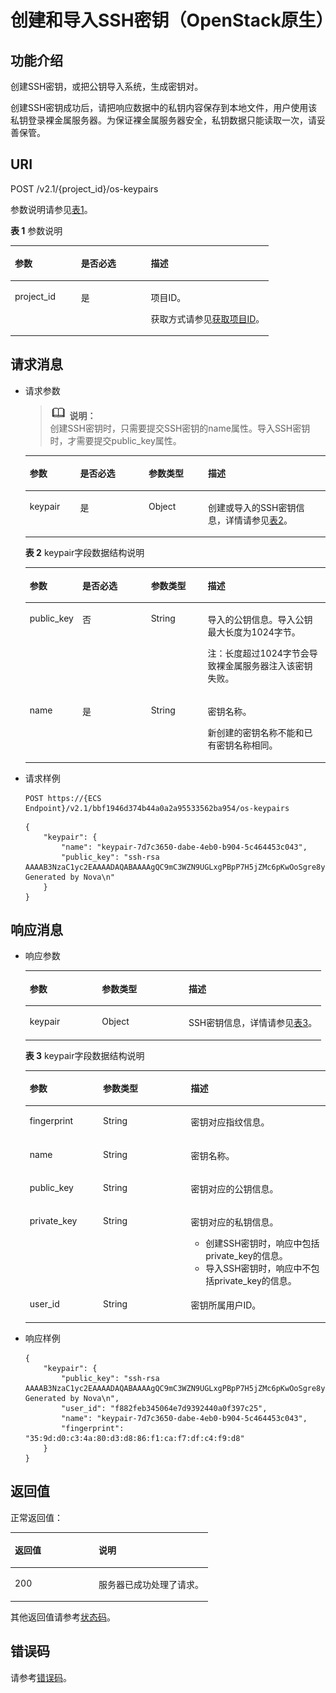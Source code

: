 # 创建和导入SSH密钥（OpenStack原生）<a name="ZH-CN_TOPIC_0060384660"></a>

## 功能介绍<a name="section46928615105534"></a>

创建SSH密钥，或把公钥导入系统，生成密钥对。

创建SSH密钥成功后，请把响应数据中的私钥内容保存到本地文件，用户使用该私钥登录裸金属服务器。为保证裸金属服务器安全，私钥数据只能读取一次，请妥善保管。

## URI<a name="section3181044105534"></a>

POST /v2.1/\{project\_id\}/os-keypairs

参数说明请参见[表1](#table137043339568)。

**表 1**  参数说明

<a name="table137043339568"></a>
<table><thead align="left"><tr id="row6707133385614"><th class="cellrowborder" valign="top" width="25.562556255625562%" id="mcps1.2.4.1.1"><p id="p16860355105534"><a name="p16860355105534"></a><a name="p16860355105534"></a>参数</p>
</th>
<th class="cellrowborder" valign="top" width="27.052705270527056%" id="mcps1.2.4.1.2"><p id="p23511481105534"><a name="p23511481105534"></a><a name="p23511481105534"></a>是否必选</p>
</th>
<th class="cellrowborder" valign="top" width="47.384738473847385%" id="mcps1.2.4.1.3"><p id="p25381808105534"><a name="p25381808105534"></a><a name="p25381808105534"></a>描述</p>
</th>
</tr>
</thead>
<tbody><tr id="row1170718332563"><td class="cellrowborder" valign="top" width="25.562556255625562%" headers="mcps1.2.4.1.1 "><p id="p32953279105534"><a name="p32953279105534"></a><a name="p32953279105534"></a>project_id</p>
</td>
<td class="cellrowborder" valign="top" width="27.052705270527056%" headers="mcps1.2.4.1.2 "><p id="p51969960105534"><a name="p51969960105534"></a><a name="p51969960105534"></a>是</p>
</td>
<td class="cellrowborder" valign="top" width="47.384738473847385%" headers="mcps1.2.4.1.3 "><p id="p48817201105534"><a name="p48817201105534"></a><a name="p48817201105534"></a>项目ID。</p>
<p id="p652825144113"><a name="p652825144113"></a><a name="p652825144113"></a>获取方式请参见<a href="获取项目ID.md">获取项目ID</a>。</p>
</td>
</tr>
</tbody>
</table>

## 请求消息<a name="section61879170105534"></a>

-   请求参数

    >![](public_sys-resources/icon-note.gif) **说明：**   
    >创建SSH密钥时，只需要提交SSH密钥的name属性。导入SSH密钥时，才需要提交public\_key属性。  

    <a name="table40018745105534"></a>
    <table><thead align="left"><tr id="row48164488105534"><th class="cellrowborder" valign="top" width="16.831683168316832%" id="mcps1.1.5.1.1"><p id="p19987085"><a name="p19987085"></a><a name="p19987085"></a>参数</p>
    </th>
    <th class="cellrowborder" valign="top" width="22.772277227722775%" id="mcps1.1.5.1.2"><p id="p09341937982"><a name="p09341937982"></a><a name="p09341937982"></a>是否必选</p>
    </th>
    <th class="cellrowborder" valign="top" width="19.801980198019802%" id="mcps1.1.5.1.3"><p id="p4546697"><a name="p4546697"></a><a name="p4546697"></a>参数类型</p>
    </th>
    <th class="cellrowborder" valign="top" width="40.59405940594059%" id="mcps1.1.5.1.4"><p id="p32738149"><a name="p32738149"></a><a name="p32738149"></a>描述</p>
    </th>
    </tr>
    </thead>
    <tbody><tr id="row6972410105534"><td class="cellrowborder" valign="top" width="16.831683168316832%" headers="mcps1.1.5.1.1 "><p id="p27894300105534"><a name="p27894300105534"></a><a name="p27894300105534"></a>keypair</p>
    </td>
    <td class="cellrowborder" valign="top" width="22.772277227722775%" headers="mcps1.1.5.1.2 "><p id="p993423719814"><a name="p993423719814"></a><a name="p993423719814"></a>是</p>
    </td>
    <td class="cellrowborder" valign="top" width="19.801980198019802%" headers="mcps1.1.5.1.3 "><p id="p8634695105534"><a name="p8634695105534"></a><a name="p8634695105534"></a>Object</p>
    </td>
    <td class="cellrowborder" valign="top" width="40.59405940594059%" headers="mcps1.1.5.1.4 "><p id="p28321695105534"><a name="p28321695105534"></a><a name="p28321695105534"></a>创建或导入的SSH密钥信息，详情请参见<a href="#table44094886105534">表2</a>。</p>
    </td>
    </tr>
    </tbody>
    </table>

    **表 2**  keypair字段数据结构说明

    <a name="table44094886105534"></a>
    <table><thead align="left"><tr id="row40587827105534"><th class="cellrowborder" valign="top" width="17%" id="mcps1.2.5.1.1"><p id="p16104135417242"><a name="p16104135417242"></a><a name="p16104135417242"></a>参数</p>
    </th>
    <th class="cellrowborder" valign="top" width="23%" id="mcps1.2.5.1.2"><p id="p14086419811"><a name="p14086419811"></a><a name="p14086419811"></a>是否必选</p>
    </th>
    <th class="cellrowborder" valign="top" width="19%" id="mcps1.2.5.1.3"><p id="p1110685412246"><a name="p1110685412246"></a><a name="p1110685412246"></a>参数类型</p>
    </th>
    <th class="cellrowborder" valign="top" width="41%" id="mcps1.2.5.1.4"><p id="p41093543243"><a name="p41093543243"></a><a name="p41093543243"></a>描述</p>
    </th>
    </tr>
    </thead>
    <tbody><tr id="row49263560105534"><td class="cellrowborder" valign="top" width="17%" headers="mcps1.2.5.1.1 "><p id="p30925442105534"><a name="p30925442105534"></a><a name="p30925442105534"></a>public_key</p>
    </td>
    <td class="cellrowborder" valign="top" width="23%" headers="mcps1.2.5.1.2 "><p id="p9407741984"><a name="p9407741984"></a><a name="p9407741984"></a>否</p>
    </td>
    <td class="cellrowborder" valign="top" width="19%" headers="mcps1.2.5.1.3 "><p id="p31731563105534"><a name="p31731563105534"></a><a name="p31731563105534"></a>String</p>
    </td>
    <td class="cellrowborder" valign="top" width="41%" headers="mcps1.2.5.1.4 "><p id="p20119786105534"><a name="p20119786105534"></a><a name="p20119786105534"></a>导入的公钥信息。导入公钥最大长度为1024字节。</p>
    <p id="p46860349105534"><a name="p46860349105534"></a><a name="p46860349105534"></a>注：长度超过1024字节会导致裸金属服务器注入该密钥失败。</p>
    </td>
    </tr>
    <tr id="row19089958105534"><td class="cellrowborder" valign="top" width="17%" headers="mcps1.2.5.1.1 "><p id="p2782726105534"><a name="p2782726105534"></a><a name="p2782726105534"></a>name</p>
    </td>
    <td class="cellrowborder" valign="top" width="23%" headers="mcps1.2.5.1.2 "><p id="p040720411810"><a name="p040720411810"></a><a name="p040720411810"></a>是</p>
    </td>
    <td class="cellrowborder" valign="top" width="19%" headers="mcps1.2.5.1.3 "><p id="p3855315105534"><a name="p3855315105534"></a><a name="p3855315105534"></a>String</p>
    </td>
    <td class="cellrowborder" valign="top" width="41%" headers="mcps1.2.5.1.4 "><p id="p43845137105534"><a name="p43845137105534"></a><a name="p43845137105534"></a>密钥名称。</p>
    <p id="p59061918105534"><a name="p59061918105534"></a><a name="p59061918105534"></a>新创建的密钥名称不能和已有密钥名称相同。</p>
    </td>
    </tr>
    </tbody>
    </table>


-   请求样例

    ```
    POST https://{ECS Endpoint}/v2.1/bbf1946d374b44a0a2a95533562ba954/os-keypairs
    ```

    ```
    {
        "keypair": {
            "name": "keypair-7d7c3650-dabe-4eb0-b904-5c464453c043",
            "public_key": "ssh-rsa AAAAB3NzaC1yc2EAAAADAQABAAAAgQC9mC3WZN9UGLxgPBpP7H5jZMc6pKwOoSgre8yun6REFktn/Kz7DUt9jaR1UJyRzHxITfCfAIgSxPdGqB/oF1suMyWgu5i0625vavLB5z5kC8Hq3qZJ9zJO1poE1kyD+htiTtPWJ88e12xuH2XB/CZN9OpEiF98hAagiOE0EnOS5Q== Generated by Nova\n"
        }
    }
    ```


## 响应消息<a name="section33789573105534"></a>

-   响应参数

    <a name="table32814569105534"></a>
    <table><thead align="left"><tr id="row31072960105534"><th class="cellrowborder" valign="top" width="24.39%" id="mcps1.1.4.1.1"><p id="p104001675252"><a name="p104001675252"></a><a name="p104001675252"></a>参数</p>
    </th>
    <th class="cellrowborder" valign="top" width="29.270000000000003%" id="mcps1.1.4.1.2"><p id="p840215762519"><a name="p840215762519"></a><a name="p840215762519"></a>参数类型</p>
    </th>
    <th class="cellrowborder" valign="top" width="46.339999999999996%" id="mcps1.1.4.1.3"><p id="p1040516718253"><a name="p1040516718253"></a><a name="p1040516718253"></a>描述</p>
    </th>
    </tr>
    </thead>
    <tbody><tr id="row30545796105534"><td class="cellrowborder" valign="top" width="24.39%" headers="mcps1.1.4.1.1 "><p id="p58290412105534"><a name="p58290412105534"></a><a name="p58290412105534"></a>keypair</p>
    </td>
    <td class="cellrowborder" valign="top" width="29.270000000000003%" headers="mcps1.1.4.1.2 "><p id="p23902945105534"><a name="p23902945105534"></a><a name="p23902945105534"></a>Object</p>
    </td>
    <td class="cellrowborder" valign="top" width="46.339999999999996%" headers="mcps1.1.4.1.3 "><p id="p57090378105534"><a name="p57090378105534"></a><a name="p57090378105534"></a>SSH密钥信息，详情请参见<a href="#table11390225105534">表3</a>。</p>
    </td>
    </tr>
    </tbody>
    </table>

    **表 3**  keypair字段数据结构说明

    <a name="table11390225105534"></a>
    <table><thead align="left"><tr id="row13107196105534"><th class="cellrowborder" valign="top" width="24.39%" id="mcps1.2.4.1.1"><p id="p4172201014255"><a name="p4172201014255"></a><a name="p4172201014255"></a>参数</p>
    </th>
    <th class="cellrowborder" valign="top" width="29.270000000000003%" id="mcps1.2.4.1.2"><p id="p10173141011254"><a name="p10173141011254"></a><a name="p10173141011254"></a>参数类型</p>
    </th>
    <th class="cellrowborder" valign="top" width="46.339999999999996%" id="mcps1.2.4.1.3"><p id="p817617100257"><a name="p817617100257"></a><a name="p817617100257"></a>描述</p>
    </th>
    </tr>
    </thead>
    <tbody><tr id="row45769827105534"><td class="cellrowborder" valign="top" width="24.39%" headers="mcps1.2.4.1.1 "><p id="p16368506105534"><a name="p16368506105534"></a><a name="p16368506105534"></a>fingerprint</p>
    </td>
    <td class="cellrowborder" valign="top" width="29.270000000000003%" headers="mcps1.2.4.1.2 "><p id="p50780601105534"><a name="p50780601105534"></a><a name="p50780601105534"></a>String</p>
    </td>
    <td class="cellrowborder" valign="top" width="46.339999999999996%" headers="mcps1.2.4.1.3 "><p id="p19588041105534"><a name="p19588041105534"></a><a name="p19588041105534"></a>密钥对应指纹信息。</p>
    </td>
    </tr>
    <tr id="row42074647105534"><td class="cellrowborder" valign="top" width="24.39%" headers="mcps1.2.4.1.1 "><p id="p52603235105534"><a name="p52603235105534"></a><a name="p52603235105534"></a>name</p>
    </td>
    <td class="cellrowborder" valign="top" width="29.270000000000003%" headers="mcps1.2.4.1.2 "><p id="p33003603105534"><a name="p33003603105534"></a><a name="p33003603105534"></a>String</p>
    </td>
    <td class="cellrowborder" valign="top" width="46.339999999999996%" headers="mcps1.2.4.1.3 "><p id="p56046159105534"><a name="p56046159105534"></a><a name="p56046159105534"></a>密钥名称。</p>
    </td>
    </tr>
    <tr id="row34653390105534"><td class="cellrowborder" valign="top" width="24.39%" headers="mcps1.2.4.1.1 "><p id="p55461192105534"><a name="p55461192105534"></a><a name="p55461192105534"></a>public_key</p>
    </td>
    <td class="cellrowborder" valign="top" width="29.270000000000003%" headers="mcps1.2.4.1.2 "><p id="p63171587105534"><a name="p63171587105534"></a><a name="p63171587105534"></a>String</p>
    </td>
    <td class="cellrowborder" valign="top" width="46.339999999999996%" headers="mcps1.2.4.1.3 "><p id="p16624935105534"><a name="p16624935105534"></a><a name="p16624935105534"></a>密钥对应的公钥信息。</p>
    </td>
    </tr>
    <tr id="row15406687105534"><td class="cellrowborder" valign="top" width="24.39%" headers="mcps1.2.4.1.1 "><p id="p39982130105534"><a name="p39982130105534"></a><a name="p39982130105534"></a>private_key</p>
    </td>
    <td class="cellrowborder" valign="top" width="29.270000000000003%" headers="mcps1.2.4.1.2 "><p id="p17327106105534"><a name="p17327106105534"></a><a name="p17327106105534"></a>String</p>
    </td>
    <td class="cellrowborder" valign="top" width="46.339999999999996%" headers="mcps1.2.4.1.3 "><p id="p61318326105534"><a name="p61318326105534"></a><a name="p61318326105534"></a>密钥对应的私钥信息。</p>
    <a name="ul53408548183356"></a><a name="ul53408548183356"></a><ul id="ul53408548183356"><li>创建SSH密钥时，响应中包括private_key的信息。</li><li>导入SSH密钥时，响应中不包括private_key的信息。</li></ul>
    </td>
    </tr>
    <tr id="row14994025105534"><td class="cellrowborder" valign="top" width="24.39%" headers="mcps1.2.4.1.1 "><p id="p6556527105534"><a name="p6556527105534"></a><a name="p6556527105534"></a>user_id</p>
    </td>
    <td class="cellrowborder" valign="top" width="29.270000000000003%" headers="mcps1.2.4.1.2 "><p id="p61316685105534"><a name="p61316685105534"></a><a name="p61316685105534"></a>String</p>
    </td>
    <td class="cellrowborder" valign="top" width="46.339999999999996%" headers="mcps1.2.4.1.3 "><p id="p595628105534"><a name="p595628105534"></a><a name="p595628105534"></a>密钥所属用户ID。</p>
    </td>
    </tr>
    </tbody>
    </table>


-   响应样例

    ```
    {
        "keypair": {
            "public_key": "ssh-rsa AAAAB3NzaC1yc2EAAAADAQABAAAAgQC9mC3WZN9UGLxgPBpP7H5jZMc6pKwOoSgre8yun6REFktn/Kz7DUt9jaR1UJyRzHxITfCfAIgSxPdGqB/oF1suMyWgu5i0625vavLB5z5kC8Hq3qZJ9zJO1poE1kyD+htiTtPWJ88e12xuH2XB/CZN9OpEiF98hAagiOE0EnOS5Q== Generated by Nova\n",
            "user_id": "f882feb345064e7d9392440a0f397c25",
            "name": "keypair-7d7c3650-dabe-4eb0-b904-5c464453c043",
            "fingerprint": "35:9d:d0:c3:4a:80:d3:d8:86:f1:ca:f7:df:c4:f9:d8"
        }
    }
    ```


## 返回值<a name="section7610951"></a>

正常返回值：

<a name="zh-cn_topic_0106040941_table753804619176"></a>
<table><thead align="left"><tr id="zh-cn_topic_0106040941_row10735134615172"><th class="cellrowborder" valign="top" width="42.42%" id="mcps1.1.3.1.1"><p id="zh-cn_topic_0106040941_p19735204616177"><a name="zh-cn_topic_0106040941_p19735204616177"></a><a name="zh-cn_topic_0106040941_p19735204616177"></a>返回值</p>
</th>
<th class="cellrowborder" valign="top" width="57.58%" id="mcps1.1.3.1.2"><p id="zh-cn_topic_0106040941_p207355465176"><a name="zh-cn_topic_0106040941_p207355465176"></a><a name="zh-cn_topic_0106040941_p207355465176"></a>说明</p>
</th>
</tr>
</thead>
<tbody><tr id="zh-cn_topic_0106040941_row1473514621713"><td class="cellrowborder" valign="top" width="42.42%" headers="mcps1.1.3.1.1 "><p id="zh-cn_topic_0106040941_p13735144611178"><a name="zh-cn_topic_0106040941_p13735144611178"></a><a name="zh-cn_topic_0106040941_p13735144611178"></a>200</p>
</td>
<td class="cellrowborder" valign="top" width="57.58%" headers="mcps1.1.3.1.2 "><p id="zh-cn_topic_0106040941_p207351246161711"><a name="zh-cn_topic_0106040941_p207351246161711"></a><a name="zh-cn_topic_0106040941_p207351246161711"></a>服务器已成功处理了请求。</p>
</td>
</tr>
</tbody>
</table>

其他返回值请参考[状态码](状态码.md)。

## 错误码<a name="section14752650154917"></a>

请参考[错误码](错误码.md)。

